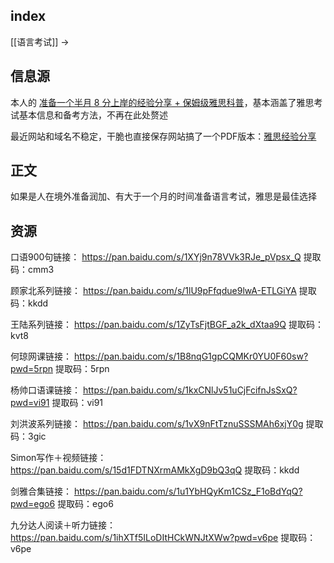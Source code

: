 
## index

[[语言考试]] ->

## 信息源

本人的 [准备一个半月 8 分上岸的经验分享 + 保姆级雅思科普](https://www.shutgnblink.blog/2022/%E9%9B%85%E6%80%9D%E7%BB%8F%E9%AA%8C%E5%88%86%E4%BA%AB/)，基本涵盖了雅思考试基本信息和备考方法，不再在此处赘述

最近网站和域名不稳定，干脆也直接保存网站搞了一个PDF版本：[雅思经验分享](https://picture-guan.oss-cn-hangzhou.aliyuncs.com/雅思经验分享.pdf)

## 正文

如果是人在境外准备润加、有大于一个月的时间准备语言考试，雅思是最佳选择

## 资源

口语900句链接： https://pan.baidu.com/s/1XYj9n78VVk3RJe_pVpsx_Q 
提取码：cmm3 

顾家北系列链接： https://pan.baidu.com/s/1lU9pFfqdue9lwA-ETLGiYA 
提取码：kkdd 

王陆系列链接： https://pan.baidu.com/s/1ZyTsFjtBGF_a2k_dXtaa9Q 
提取码：kvt8 

何琼网课链接： https://pan.baidu.com/s/1B8nqG1gpCQMKr0YU0F60sw?pwd=5rpn 
提取码：5rpn 

杨帅口语课链接： https://pan.baidu.com/s/1kxCNlJv51uCjFcifnJsSxQ?pwd=vi91 
提取码：vi91 

刘洪波系列链接： https://pan.baidu.com/s/1vX9nFtTznuSSSMAh6xjY0g 
提取码：3gic

Simon写作＋视频链接： https://pan.baidu.com/s/15d1FDTNXrmAMkXgD9bQ3qQ 
提取码：kkdd 	

剑雅合集链接： https://pan.baidu.com/s/1u1YbHQyKm1CSz_F1oBdYqQ?pwd=ego6 
提取码：ego6 

九分达人阅读＋听力链接： https://pan.baidu.com/s/1ihXTf5ILoDItHCkWNJtXWw?pwd=v6pe 
提取码：v6pe